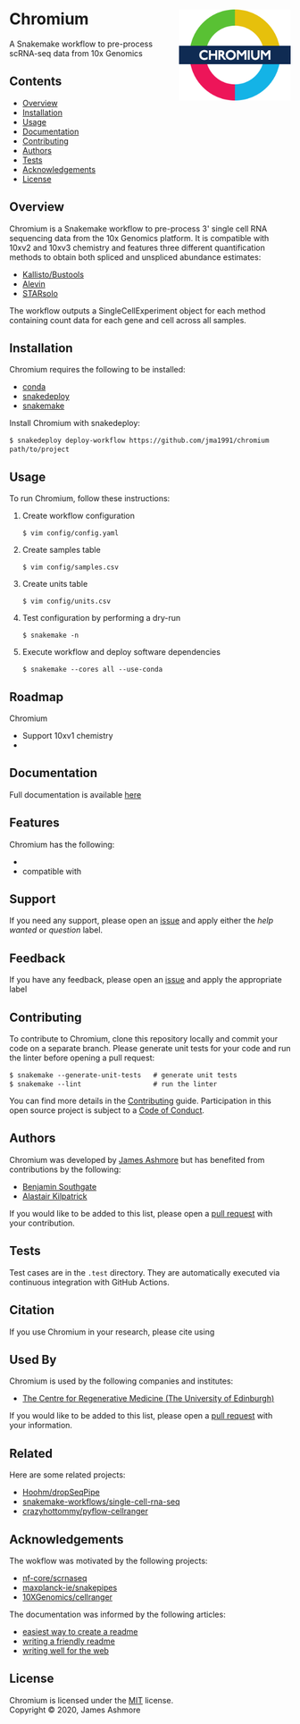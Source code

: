 # Chromium <img align="right" width="200" src="images/roundel.png">

A Snakemake workflow to pre-process scRNA-seq data from 10x Genomics

## Contents

* [Overview](#overview)
* [Installation](#installation)
* [Usage](#usage)
* [Documentation](#documentation)
* [Contributing](#contributing)
* [Authors](#authors)
* [Tests](#tests)
* [Acknowledgements](#acknowledgements)
* [License](#license)

## Overview

Chromium is a Snakemake workflow to pre-process 3' single cell RNA sequencing
data from the 10x Genomics platform. It is compatible with 10xv2 and 10xv3
chemistry and features three different quantification methods to obtain both
spliced and unspliced abundance estimates:

* [Kallisto/Bustools](https://doi.org/10.1038/s41587-021-00870-2)
* [Alevin](https://doi.org/10.1186/s13059-019-1670-y)
* [STARsolo](https://doi.org/10.1101/2021.05.05.442755)

The workflow outputs a SingleCellExperiment object for each method containing
count data for each gene and cell across all samples.

## Installation

Chromium requires the following to be installed:

- [conda](https://docs.conda.io/en/latest/index.html)
- [snakedeploy](https://snakedeploy.readthedocs.io/en/latest/)
- [snakemake](https://snakemake.readthedocs.io/en/stable/index.html)

Install Chromium with snakedeploy:

   ```console
   $ snakedeploy deploy-workflow https://github.com/jma1991/chromium path/to/project
   ```

## Usage

To run Chromium, follow these instructions:

1. Create workflow configuration

   ```console
   $ vim config/config.yaml
   ```

2. Create samples table

   ```console
   $ vim config/samples.csv
   ```

3. Create units table

   ```console
   $ vim config/units.csv
   ```

4. Test configuration by performing a dry-run

   ```console
   $ snakemake -n
   ```

5. Execute workflow and deploy software dependencies

    ```console
    $ snakemake --cores all --use-conda
    ```


## Roadmap

Chromium 

- Support 10xv1 chemistry
- 



## Documentation

Full documentation is available [here](workflow/documentation.md)


## Features

Chromium has the following:

- 
- compatible with



## Support

If you need any support, please open an [issue](https://github.com/jma1991/scrnaseq/issues) and apply either the *help wanted* or *question* label.

## Feedback

If you have any feedback, please open an [issue](https://github.com/jma1991/scrnaseq/issues) and apply the appropriate label

## Contributing

To contribute to Chromium, clone this repository locally and commit your code on a separate branch. Please generate unit tests for your code and run the linter before opening a pull request:

```console
$ snakemake --generate-unit-tests   # generate unit tests
$ snakemake --lint                  # run the linter
```

You can find more details in the [Contributing](CONTRIBUTING.md) guide. Participation in this open source project is subject to a [Code of Conduct](CODE_OF_CONDUCT.md).

## Authors

Chromium was developed by [James Ashmore](https://www.github.com/jma1991) but has benefited from contributions by the following:

- [Benjamin Southgate](#)
- [Alastair Kilpatrick](#)

If you would like to be added to this list, please open a [pull request](https://github.com/jma1991/scrnaseq/pulls) with your contribution.

## Tests

Test cases are in the `.test` directory. They are automatically executed via  
continuous integration with GitHub Actions.

## Citation

If you use Chromium in your research, please cite using

## Used By

Chromium is used by the following companies and institutes:

- [The Centre for Regenerative Medicine (The University of Edinburgh)](https://www.ed.ac.uk/regenerative-medicine)

If you would like to be added to this list, please open a [pull request](https://github.com/jma1991/scrnaseq/pulls) with your information.

## Related

Here are some related projects:

- [Hoohm/dropSeqPipe](https://github.com/Hoohm/dropSeqPipe)
- [snakemake-workflows/single-cell-rna-seq](https://github.com/snakemake-workflows/single-cell-rna-seq)
- [crazyhottommy/pyflow-cellranger](https://github.com/crazyhottommy/pyflow-cellranger)

## Acknowledgements

The wokflow was motivated by the following projects:

- [nf-core/scrnaseq](https://github.com/nf-core/scrnaseq)
- [maxplanck-ie/snakepipes](https://github.com/maxplanck-ie/snakepipes)
- [10XGenomics/cellranger](https://github.com/10XGenomics/cellranger)

The documentation was informed by the following articles:

- [easiest way to create a readme](https://readme.so)
- [writing a friendly readme](https://rowanmanning.com/posts/writing-a-friendly-readme/)
- [writing well for the web](https://www.gov.uk/guidance/content-design/writing-for-gov-uk)

## License

Chromium is licensed under the [MIT](LICENSE.md) license.  
Copyright &copy; 2020, James Ashmore
